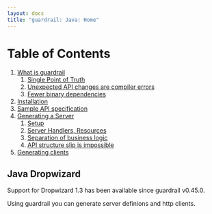 ```yaml
---
layout: docs
title: "guardrail: Java: Home"
---
```


Table of Contents
=================

1. [What is guardrail](what-is-guardrail)
   1. [Single Point of Truth](what-is-guardrail#single-point-of-truth)
   1. [Unexpected API changes are compiler errors](what-is-guardrail#unexpected-api-changes-are-compiler-errors)
   1. [Fewer binary dependencies](what-is-guardrail#fewer-binary-dependencies)
1. [Installation](installation)
1. [Sample API specification](sample-api-specification)
1. [Generating a Server](generating-a-server)
   1. [Setup](generating-a-server#setup)
   1. [Server Handlers, Resources](generating-a-server#server-handlers-resources)
   1. [Separation of business logic](generating-a-server#separation-of-business-logic)
   1. [API structure slip is impossible](generating-a-server#api-structure-slip-is-impossible)
1. [Generating clients](generating-clients)

Java Dropwizard
---------------

Support for Dropwizard 1.3 has been available since guardrail v0.45.0.

Using guardrail you can generate server definions and http clients.
